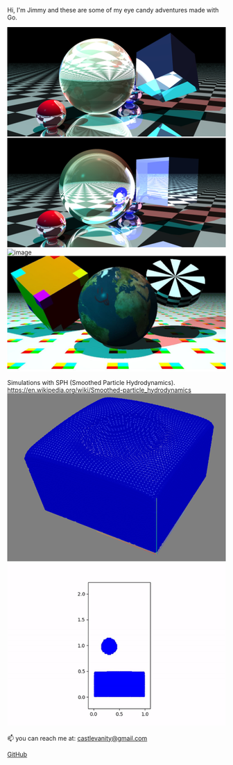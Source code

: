 Hi, I'm Jimmy and these are some of my eye candy adventures made with Go.

![image](/assets/images/reflectionWorld.jpeg)
![image](/assets/images/reflectionWorld.jpg)
![image](/assets/images/cow.png)
![image](/assets/images/uvMap.png)

Simulations with SPH (Smoothed Particle Hydrodynamics).
https://en.wikipedia.org/wiki/Smoothed-particle_hydrodynamics
![image](/assets/images/sph3D.png)
![image](/assets/images/liquidPhysics.gif)



📫 you can reach me at: castlevanity@gmail.com

<a href="https://github.com/jimmykiang">GitHub</a>
